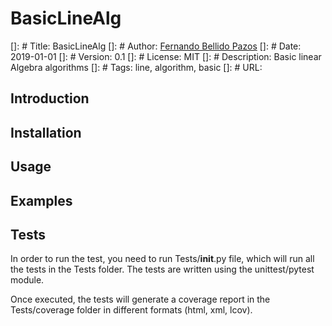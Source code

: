 # BasicLineAlg
[]: # Title: BasicLineAlg
[]: # Author: [Fernando Bellido Pazos](fbellidopazos@gmail.com)
[]: # Date: 2019-01-01
[]: # Version: 0.1
[]: # License: MIT
[]: # Description: Basic linear Algebra algorithms
[]: # Tags: line, algorithm, basic
[]: # URL: 

## Introduction

## Installation

## Usage

## Examples

## Tests
In order to run the test, you need to run Tests/__init__.py file, which will run all the tests in the Tests folder. The tests are written using the unittest/pytest module.

Once executed, the tests will generate a coverage report in the Tests/coverage folder in different formats (html, xml, lcov).


